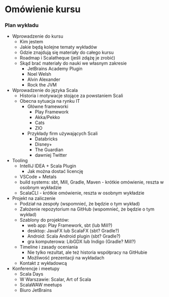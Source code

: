 # Omówienie kursu

### Plan wykładu
* Wprowadzenie do kursu
    * Kim jestem
    * Jakie będą kolejne tematy wykładów
    * Gdzie znajdują się materiały do całego kursu
    * Roadmap i Scalatheque (jeśli zdążę je zrobić)
    * Skąd brać materiały do nauki we własnym zakresie
        * JetBrains Academy Plugin
        * Noel Welsh
        * Alvin Alexander
        * Rock the JVM
* Wprowadzenie do języka Scala
    * Historia i motywacje stojące za powstaniem Scali
    * Obecna sytuacja na rynku IT
        * Główne frameworki
            * Play Framework
            * Akka/Pekko
            * Cats
            * ZIO
        * Przykłady firm używających Scali
            * Databricks
            * Disney+
            * The Guardian
            * dawniej Twitter
* Tooling
    * IntelliJ IDEA + Scala Plugin
      * Jak można dostać licencję
    * VSCode + Metals
    * build systems: sbt, Mill, Gradle, Maven - krótkie omówienie, reszta w osobnym wykładzie
    * ScalaCLI - krótkie omówienie, reszta w osobnym wykładzie
* Projekt na zaliczenie
    * Podział na zespoły (wspomnieć, że będzie o tym wykład)
    * Założenie repozytorium na GitHub (wspomnieć, że będzie o tym wykład)
    * Szablony do projektów:
      * web app: Play Framework, sbt (lub Mill?)
      * desktop: JavaFX lub ScalaFX (sbt? Gradle?)
      * Android: Scala Android plugin (sbt? Gradle?)
      * gra komputerowa: LibGDX lub Indigo (Gradle? Mill?)
    * Timeline i zasady oceniania
      * Nie tylko rezultat, ale też historia współpracy na GitHubie
      * Możliwość prezentacji na wykładach
    * Kontakt z wykładowcą
* Konferencje i meetupy
  * Scala Days
  * W Warszawie: Scalar, Art of Scala
  * ScalaWAW meetups
  * Biuro JetBrains